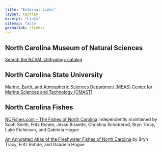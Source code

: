 ```yaml
---
title: "External Links"
layout: textlay
excerpt: "Links"
sitemap: false
permalink: /links/
---
```


## North Carolina Museum of Natural Sciences

[Search the NCSM ichthyology catalog](https://collections.naturalsciences.org/search/ichthyology)


## North Carolina State University

[Marine, Earth, and Atmospheric Sciences Department (MEAS)](https://meas.sciences.ncsu.edu)
[Center for Marine Sciences and Technology (CMAST)](https://cmast.ncsu.edu)


## North Carolina Fishes

[NCFishes.com - The Fishes of North Carolina](https://ncfishes.com) independently maintained by Scott Smith, Fritz Rohde, Jesse Bissette, Christina Schobernd, Bryn Tracy, Luke Etchinson, and Gabriela Hogue

[An Annotated Atlas of the Freshwater Fishes of North Carolina](https://trace.tennessee.edu/sfcproceedings/vol1/iss60/1/) by Bryn Tracy, Fritz Rohde, and Gabriela Hogue